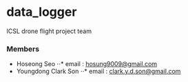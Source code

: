 # data_logger

ICSL drone flight project team

### Members ###
+ Hoseong Seo
⋅⋅* email : hosung9009@gmail.com
+ Youngdong Clark Son
⋅⋅* email : clark.y.d.son@gmail.com
